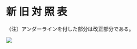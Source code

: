 # 新 旧 対 照 表

（注）アンダーラインを付した部分は改正部分である。

![](https://www.nta.go.jp/tmp/fb6b91d7-c0d5-48e0-ad7d-35dd638aff1b/images/304dcfa703227bf346abc3ca48c5eb49430b83dfdb1bc3fa877893f201508bc7.jpg)